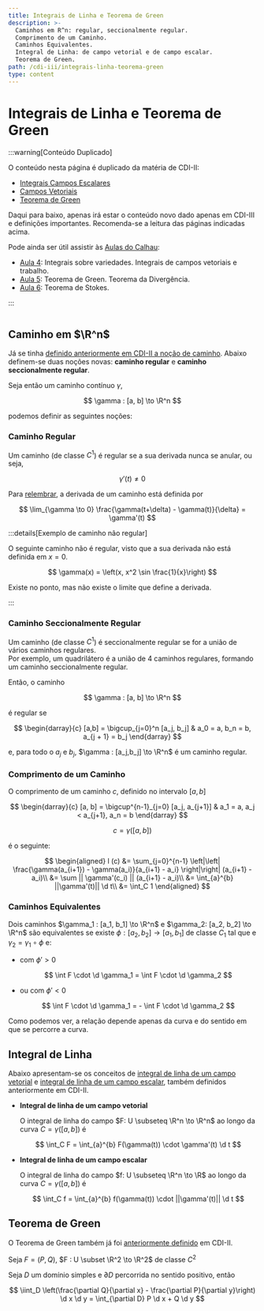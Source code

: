 ```yaml
---
title: Integrais de Linha e Teorema de Green
description: >-
  Caminhos em R^n: regular, seccionalmente regular.
  Comprimento de um Caminho.
  Caminhos Equivalentes.
  Integral de Linha: de campo vetorial e de campo escalar.
  Teorema de Green.
path: /cdi-iii/integrais-linha-teorema-green
type: content
---
```


# Integrais de Linha e Teorema de Green

:::warning[Conteúdo Duplicado]

O conteúdo nesta página é duplicado da matéria de CDI-II:

- [Integrais Campos Escalares](/cdi-ii/extremos-condicionados)
- [Campos Vetoriais](/cdi-ii/campos-vetoriais)
- [Teorema de Green](/cdi-ii/teorema-de-green)

Daqui para baixo, apenas irá estar o conteúdo novo dado apenas em CDI-III e definições importantes.
Recomenda-se a leitura das páginas indicadas acima.

Pode ainda ser útil assistir às [Aulas do Calhau](https://drive.google.com/file/d/14Yzlr4939W5MQlrLWIhWF8v97GHaA1l4/view?usp=sharing):

- [Aula 4](https://youtu.be/8yIDYS_R0_o): Integrais sobre variedades. Integrais de campos vetoriais e trabalho.
- [Aula 5](https://youtu.be/l8llkzx-E7c): Teorema de Green. Teorema da Divergência.
- [Aula 6](https://youtu.be/Su1RXp9mbCc): Teorema de Stokes.

:::

```toc

```

## Caminho em $\R^n$

Já se tinha [definido anteriormente em CDI-II a noção de caminho](/cdi-ii/conjunto-de-nivel#caminho-em-rⁿ).
Abaixo definem-se duas noções novas: **caminho regular** e **caminho seccionalmente regular**.

Seja então um caminho contínuo $\gamma$,

$$
\gamma : [a, b] \to \R^n
$$

podemos definir as seguintes noções:

### Caminho Regular

Um caminho (de classe $C^1$) é regular se a sua derivada nunca se anular, ou seja,

$$
\gamma'(t) \ne 0
$$

Para [relembrar](/cdi-ii/conjunto-de-nivel#derivada-de-um-caminho), a derivada de um caminho está definida por

$$
\lim_{\gamma \to 0} \frac{\gamma(t+\delta) - \gamma(t)}{\delta} = \gamma'(t)
$$

:::details[Exemplo de caminho não regular]

O seguinte caminho não é regular, visto que a sua derivada não está definida em $x=0$.

$$
\gamma(x) = \left(x, x^2 \sin \frac{1}{x}\right)
$$

Existe no ponto, mas não existe o limite que define a derivada.

:::

### Caminho Seccionalmente Regular

Um caminho (de classe $C^1$) é seccionalmente regular se for a união de vários caminhos regulares.  
Por exemplo, um quadrilátero é a união de 4 caminhos regulares, formando um caminho seccionalmente regular.

Então, o caminho

$$
\gamma : [a, b] \to \R^n
$$

é regular se

$$
\begin{darray}{c}
[a,b] = \bigcup_{j=0}^n [a_j, b_j] & a_0 = a, b_n = b, a_{j + 1} = b_j
\end{darray}
$$

e, para todo o $a_j$ e $b_j$, $\gamma : [a_j,b_j] \to \R^n$ é um caminho regular.

### Comprimento de um Caminho

O comprimento de um caminho $c$, definido no intervalo $[a,b]$

$$
\begin{darray}{c}
[a, b] = \bigcup^{n-1}_{j=0} [a_j, a_{j+1}] & a_1 = a, a_j < a_{j+1}, a_n = b
\end{darray}
$$

$$
c = \gamma([a,b])
$$

é o seguinte:

$$
\begin{aligned}
l (c) &= \sum_{j=0}^{n-1} \left|\left| \frac{\gamma(a_{i+1}) - \gamma(a_i)}{a_{i+1} - a_i} \right|\right| (a_{i+1} - a_i)\\
&= \sum || \gamma'(c_i) || (a_{i+1} - a_i)\\
&= \int_{a}^{b} ||\gamma'(t)|| \d t\\
&= \int_C 1
\end{aligned}
$$

### Caminhos Equivalentes

Dois caminhos $\gamma_1 : [a_1, b_1] \to \R^n$ e $\gamma_2: [a_2, b_2] \to \R^n$ são equivalentes se existe $\phi: [a_2, b_2] \to [a_1, b_1]$
de classe $C_1$ tal que e $\gamma_2 = \gamma_1 \circ \phi$ e:

- com $\phi' > 0$

  $$
  \int F \cdot \d \gamma_1 = \int F \cdot \d \gamma_2
  $$

- ou com $\phi' < 0$

  $$
  \int F \cdot \d \gamma_1 = - \int F \cdot \d \gamma_2
  $$

Como podemos ver, a relação depende apenas da curva e do sentido em que se percorre a curva.

## Integral de Linha

Abaixo apresentam-se os conceitos de [integral de linha de um campo vetorial](/cdi-ii/campos-vetoriais#integral-de-linha-de-campo-vetorial)
e [integral de linha de um campo escalar](/cdi-ii/extremos-condicionados#integrais-de-campos-escalares-em-variedades),
também definidos anteriormente em CDI-II.

- **Integral de linha de um campo vetorial**

  O integral de linha do campo $F: U \subseteq \R^n \to \R^n$ ao longo da curva $C = \gamma([a,b])$ é

  $$
  \int_C F = \int_{a}^{b} F(\gamma(t)) \cdot \gamma'(t) \d t
  $$

- **Integral de linha de um campo escalar**

  O integral de linha do campo $f: U \subseteq \R^n \to \R$ ao longo da curva $C = \gamma([a,b])$ é

  $$
  \int_C f = \int_{a}^{b} f(\gamma(t)) \cdot ||\gamma'(t)|| \d t
  $$

## Teorema de Green

O Teorema de Green também já foi [anteriormente definido](/cdi-ii/teorema-de-green#teorema-de-green-1) em CDI-II.

Seja $F=(P,Q)$, $F : U \subset \R^2 \to \R^2$ de classe $C^2$

Seja $D$ um domínio simples e $\partial D$ percorrida no sentido positivo, então

$$
\iint_D \left(\frac{\partial Q}{\partial x} - \frac{\partial P}{\partial y}\right) \d x \d y = \int_{\partial D} P \d x + Q \d y
$$
